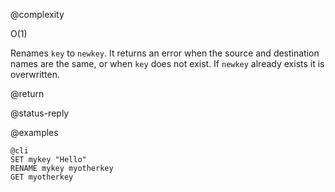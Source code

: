 @complexity

O(1)


Renames `key` to `newkey`. It returns an error when the source and destination
names are the same, or when `key` does not exist. If `newkey` already exists it
is overwritten.

@return

@status-reply

@examples

    @cli
    SET mykey "Hello"
    RENAME mykey myotherkey
    GET myotherkey

